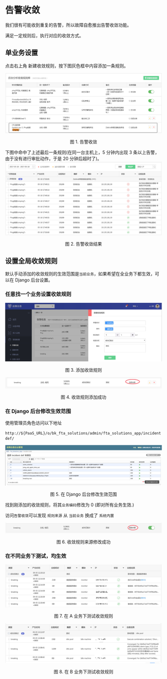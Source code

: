 # 告警收敛

我们很有可能收到重复的告警，所以故障自愈推出告警收敛功能。

满足一定规则后，执行对应的收敛方式。

## 单业务设置

点击右上角 新建收敛规则，按下图灰色框中内容添加一条规则。

![-w2020](../assets/14955235563509.jpg)
<center>图 1. 告警收敛</center>

下图中命中了上述最后一条规则(在同一台主机上，5 分钟内出现 3 条以上告警，由于没有进行审批动作，于是 20 分钟后超时了)。
![-w2020](../assets/14955234725854.jpg)
<center>图 2. 告警收敛结果</center>

## 设置全局收敛规则

默认手动添加的收敛规则的生效范围是`当前业务`，如果希望在全业务下都生效，可以在 Django 后台设置。

### 任意找一个业务设置收敛规则

![-w2020](../assets/15361247747111.jpg)
<center>图 3. 添加收敛规则</center>

![-w2020](../assets/15361248563377.jpg)
<center>图 4. 收敛规则添加成功</center>

### 在 Django 后台修改生效范围

使用管理员角色访问以下地址

`http://${PaaS_URL}/o/bk_fta_solutions/admin/fta_solutions_app/incidentdef/`

![-w2020](../assets/15361248289211.jpg)
<center>图 5. 在 Django 后台修改生效范围</center>

找到刚添加的收敛规则，将其`业务编码`修改为 0 (即对所有业务生效.)

访问`告警收敛`可以发现 `规则来源` 从  `当前业务` 换成了 `系统内置`

![-w2020](../assets/15361248772176.jpg)
<center>图 6. 收敛规则来源修改成功</center>

### 在不同业务下测试，均生效

![-w2020](../assets/15361249206175.jpg)
<center>图 7. 在 A 业务下测试收敛规则</center>

![-w2020](../assets/15361249438388.jpg)
<center>图 8. 在 B 业务下测试收敛规则</center>
